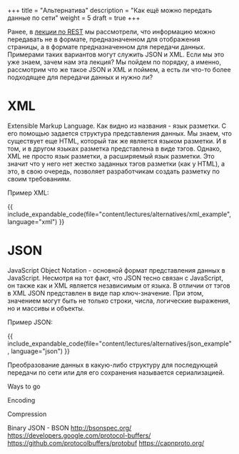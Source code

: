 +++
title = "Альтернатива"
description = "Как ещё можно передать данные по сети"
weight = 5
draft = true
+++

Ранее, в [лекции по REST](lectures/rest) мы рассмотрели, что информацию можно
передавать не в формате, предназначенном для отображения страницы, а в формате
предназначенном для передачи данных. 
Примерами таких вариантов могут служить JSON и XML.
Если мы это уже знаем, зачем нам эта лекция?
Мы пойдем по порядку, а именно, рассмотрим что же такое JSON и XML и поймем, а
есть ли что-то более подходящее для передачи данных и нужно ли?

# XML

Extensible Markup Language.
Как видно из названия - язык разметки.
С его помощью задается структура представления данных.
Мы знаем, что существует еще HTML, который так же является языком разметки.
И в том, и в другом языках разметка представлена в виде тэгов.
Однако, XML не просто язык разметки, а расширяемый язык разметки.
Это значит что у него нет жестко заданных тэгов разметки (как у HTML), а это,
в свою очередь, позволяет разработчикам создать разметку по своим требованиям.

Пример XML:

{{ include_expandable_code(file="content/lectures/alternatives/xml_example", language="xml") }}

# JSON

JavaScript Object Notation - основной формат представления данных в JavaScript.
Несмотря на тот факт, что JSON тесно связан с JavaScript, он также как и XML 
является независимым от языка.
В отличии от тэгов в XML JSON представлен в виде пар ключ-значение.
При этом, значением могут быть не только строки, числа, логические выражения, но
и массивы и объекты.

Пример JSON:

{{ include_expandable_code(file="content/lectures/alternatives/json_example", language="json") }}

Преобразование данных в какую-либо структуру для последующей передачи по сети или
для его сохранения называется сериализацией.

Ways to go

Encoding

Compression

Binary JSON - BSON http://bsonspec.org/
https://developers.google.com/protocol-buffers/ https://github.com/protocolbuffers/protobuf 
https://capnproto.org/

